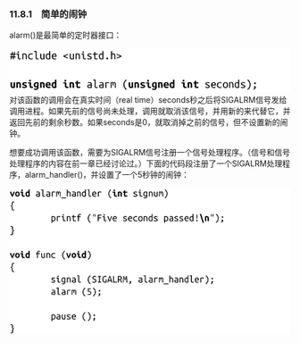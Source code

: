 ### 11.8.1　简单的闹钟

alarm()是最简单的定时器接口：



![561.png](../images/561.png)
对该函数的调用会在真实时间（real time）seconds秒之后将SIGALRM信号发给调用进程。如果先前的信号尚未处理，调用就取消该信号，并用新的来代替它，并返回先前的剩余秒数。如果seconds是0，就取消掉之前的信号，但不设置新的闹钟。

想要成功调用该函数，需要为SIGALRM信号注册一个信号处理程序。（信号和信号处理程序的内容在前一章已经讨论过。）下面的代码段注册了一个SIGALRM处理程序，alarm_handler()，并设置了一个5秒钟的闹钟：



![562.png](../images/562.png)
